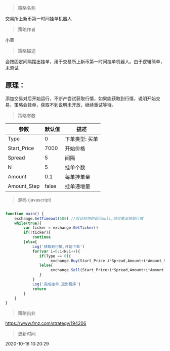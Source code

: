 
> 策略名称

交易所上新币第一时间挂单机器人

> 策略作者

小草

> 策略描述

会按固定间隔摆出挂单，用于交易所上新币第一时间挂单机器人。由于逻辑简单，未测试

## 原理：

添加交易对后开始运行，不断产尝试获取行情，如果能获取到行情，说明开始交易，策略会挂单，获取不到说明未开放，继续重试等待。

> 策略参数



|参数|默认值|描述|
|----|----|----|
|Type|0|下单类型: 买单|卖单|
|Start_Price|7000|开始价格|
|Spread|5|间隔|
|N|5|挂单个数|
|Amount|0.1|每单挂单量|
|Amount_Step|false|挂单递增量|


> 源码 (javascript)

``` javascript

function main() {
    exchange.SetTimeout(500) //保证较快的返回null,继续重试获取行情
    while(true){
        var ticker = exchange.GetTicker()
        if(!ticker){
            continue
        }else{
            Log('获取到行情,开始下单')
            for(var i=0;i<N;i++){
               if(Type == 0){
                    exchange.Buy(Start_Price-i*Spread,Amount+i*Amount_Step)
               }else{
                    exchange.Sell(Start_Price+i*Spread,Amount+i*Amount_Step)
               }
            }
            Log('完成挂单,退出程序')
            return
        }
    }
}

```

> 策略出处

https://www.fmz.com/strategy/194206

> 更新时间

2020-10-16 10:20:29

